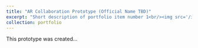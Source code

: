 ```yaml
---
title: "AR Collaboration Prototype (Official Name TBD)"
excerpt: "Short description of portfolio item number 1<br/><img src='/images/500x300.png'>"
collection: portfolio
---
```


This prototype was created...
